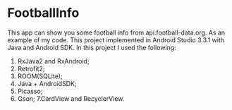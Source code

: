 # FootballInfo
This app can show you some football info from api.football-data.org. As an example of my code. 
This project implemented in Android Studio 3.3.1 with Java and Android SDK.
In this project I used the following:
1. RxJava2 and RxAndroid;
2. Retrofit2;
3. ROOM(SQLite);
4. Java + AndroidSDK;
5. Picasso;
6. Gson; 
7.CardView and RecyclerView.
